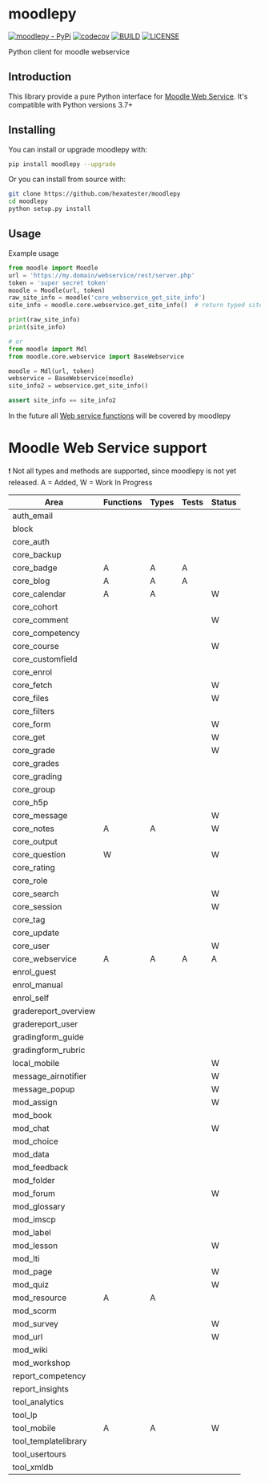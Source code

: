 # moodlepy

[![moodlepy - PyPi](https://img.shields.io/pypi/v/moodlepy)](https://pypi.org/project/moodlepy/)
[![codecov](https://codecov.io/gh/hexatester/moodlepy/branch/master/graph/badge.svg)](https://codecov.io/gh/hexatester/moodlepy)
[![BUILD](https://img.shields.io/travis/com/hexatester/moodlepy)](https://travis-ci.com/github/hexatester/moodlepy)
[![LICENSE](https://img.shields.io/github/license/hexatester/moodlepy)](https://github.com/hexatester/moodlepy/blob/master/LICENSE)

Python client for moodle webservice

## Introduction

This library provide a pure Python interface for [Moodle Web Service](https://docs.moodle.org/dev/Web_services). It's compatible with Python versions 3.7+

## Installing

You can install or upgrade moodlepy with:

```bash
pip install moodlepy --upgrade
```

Or you can install from source with:

```bash
git clone https://github.com/hexatester/moodlepy
cd moodlepy
python setup.py install
```

## Usage

Example usage

```python
from moodle import Moodle
url = 'https://my.domain/webservice/rest/server.php'
token = 'super secret token'
moodle = Moodle(url, token)
raw_site_info = moodle('core_webservice_get_site_info')
site_info = moodle.core.webservice.get_site_info()  # return typed site_info

print(raw_site_info)
print(site_info)

# or
from moodle import Mdl
from moodle.core.webservice import BaseWebservice

moodle = Mdl(url, token)
webservice = BaseWebservice(moodle)
site_info2 = webservice.get_site_info()

assert site_info == site_info2
```

In the future all [Web service functions](https://docs.moodle.org/dev/Web_service_API_functions) will be covered by moodlepy

# Moodle Web Service support

❗️ Not all types and methods are supported, since moodlepy is not yet released.
A = Added, W = Work In Progress

| Area                 | Functions | Types | Tests | Status |
| -------------------- | --------- | ----- | ----- | ------ |
| auth_email           |           |       |       |        |
| block                |           |       |       |        |
| core_auth            |           |       |       |        |
| core_backup          |           |       |       |        |
| core_badge           | A         | A     | A     |        |
| core_blog            | A         | A     | A     |        |
| core_calendar        | A         | A     |       | W      |
| core_cohort          |           |       |       |        |
| core_comment         |           |       |       | W      |
| core_competency      |           |       |       |        |
| core_course          |           |       |       | W      |
| core_customfield     |           |       |       |        |
| core_enrol           |           |       |       |        |
| core_fetch           |           |       |       | W      |
| core_files           |           |       |       | W      |
| core_filters         |           |       |       |        |
| core_form            |           |       |       | W      |
| core_get             |           |       |       | W      |
| core_grade           |           |       |       | W      |
| core_grades          |           |       |       |        |
| core_grading         |           |       |       |        |
| core_group           |           |       |       |        |
| core_h5p             |           |       |       |        |
| core_message         |           |       |       | W      |
| core_notes           | A         | A     |       | W      |
| core_output          |           |       |       |        |
| core_question        | W         |       |       | W      |
| core_rating          |           |       |       |        |
| core_role            |           |       |       |        |
| core_search          |           |       |       | W      |
| core_session         |           |       |       | W      |
| core_tag             |           |       |       |        |
| core_update          |           |       |       |        |
| core_user            |           |       |       | W      |
| core_webservice      | A         | A     | A     | A      |
| enrol_guest          |           |       |       |        |
| enrol_manual         |           |       |       |        |
| enrol_self           |           |       |       |        |
| gradereport_overview |           |       |       |        |
| gradereport_user     |           |       |       |        |
| gradingform_guide    |           |       |       |        |
| gradingform_rubric   |           |       |       |        |
| local_mobile         |           |       |       | W      |
| message_airnotifier  |           |       |       | W      |
| message_popup        |           |       |       | W      |
| mod_assign           |           |       |       | W      |
| mod_book             |           |       |       |        |
| mod_chat             |           |       |       | W      |
| mod_choice           |           |       |       |        |
| mod_data             |           |       |       |        |
| mod_feedback         |           |       |       |        |
| mod_folder           |           |       |       |        |
| mod_forum            |           |       |       | W      |
| mod_glossary         |           |       |       |        |
| mod_imscp            |           |       |       |        |
| mod_label            |           |       |       |        |
| mod_lesson           |           |       |       | W      |
| mod_lti              |           |       |       |        |
| mod_page             |           |       |       | W      |
| mod_quiz             |           |       |       | W      |
| mod_resource         | A         | A     |       |        |
| mod_scorm            |           |       |       |        |
| mod_survey           |           |       |       | W      |
| mod_url              |           |       |       | W      |
| mod_wiki             |           |       |       |        |
| mod_workshop         |           |       |       |        |
| report_competency    |           |       |       |        |
| report_insights      |           |       |       |        |
| tool_analytics       |           |       |       |        |
| tool_lp              |           |       |       |        |
| tool_mobile          | A         | A     |       | W      |
| tool_templatelibrary |           |       |       |        |
| tool_usertours       |           |       |       |        |
| tool_xmldb           |           |       |       |        |
